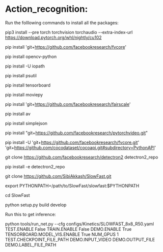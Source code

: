 # Action_recognition:

Run the folllowing commands to install all the packages:

pip3 install --pre torch torchvision torchaudio --extra-index-url https://download.pytorch.org/whl/nightly/cu102

pip install 'git+https://github.com/facebookresearch/fvcore'

pip install opencv-python

pip install -U iopath

pip install psutil

pip install tensorboard

pip install moviepy

pip install 'git+https://github.com/facebookresearch/fairscale'

pip install av

pip install simplejson

pip install "git+https://github.com/facebookresearch/pytorchvideo.git"

pip install -U 'git+https://github.com/facebookresearch/fvcore.git' 'git+https://github.com/cocodataset/cocoapi.git#subdirectory=PythonAPI'

git clone https://github.com/facebookresearch/detectron2 detectron2_repo

pip install -e detectron2_repo

git clone https://github.com/SibiAkkash/SlowFast.git

export PYTHONPATH=/path/to/SlowFast/slowfast:$PYTHONPATH

cd SlowFast

python setup.py build develop

Run this to get inference:

python tools/run_net.py --cfg configs/Kinetics/SLOWFAST_8x8_R50.yaml TEST.ENABLE False TRAIN.ENABLE False DEMO.ENABLE True TENSORBOARD.MODEL_VIS.ENABLE True NUM_GPUS 1 TEST.CHECKPOINT_FILE_PATH   DEMO.INPUT_VIDEO  DEMO.OUTPUT_FILE  DEMO.LABEL_FILE_PATH 

